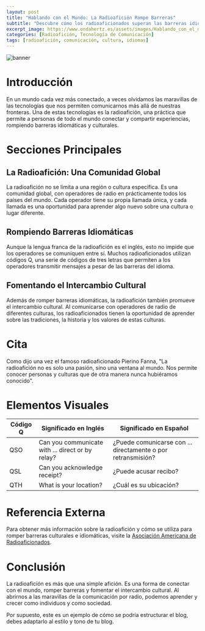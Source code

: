 ```yaml
---
layout: post
title: "Hablando con el Mundo: La Radioafición Rompe Barreras"
subtitle: "Descubre cómo los radioaficionados superan las barreras idiomáticas y culturales a través de la comunicación por radio."
excerpt_image: https://www.ondahertz.es/assets/images/Hablando_con_el_mundo.png
categories: [Radioafición, Tecnología de Comunicación]
tags: [radioafición, comunicación, cultura, idiomas]
---
```


![banner](https://www.ondahertz.es/assets/images/Hablando_con_el_mundo.png "Imagen de un radioaficionado comunicándose a través de su equipo, con mapas y banderas de diferentes países de fondo, simbolizando la conexión global y el intercambio cultural.")

# Introducción

En un mundo cada vez más conectado, a veces olvidamos las maravillas de las tecnologías que nos permiten comunicarnos más allá de nuestras fronteras. Una de estas tecnologías es la radioafición, una práctica que permite a personas de todo el mundo conectar y compartir experiencias, rompiendo barreras idiomáticas y culturales.

# Secciones Principales

## La Radioafición: Una Comunidad Global

La radioafición no se limita a una región o cultura específica. Es una comunidad global, con operadores de radio en prácticamente todos los países del mundo. Cada operador tiene su propia llamada única, y cada llamada es una oportunidad para aprender algo nuevo sobre una cultura o lugar diferente.

## Rompiendo Barreras Idiomáticas

Aunque la lengua franca de la radioafición es el inglés, esto no impide que los operadores se comuniquen entre sí. Muchos radioaficionados utilizan códigos Q, una serie de códigos de tres letras que permiten a los operadores transmitir mensajes a pesar de las barreras del idioma.

## Fomentando el Intercambio Cultural

Además de romper barreras idiomáticas, la radioafición también promueve el intercambio cultural. Al comunicarse con operadores de radio de diferentes culturas, los radioaficionados tienen la oportunidad de aprender sobre las tradiciones, la historia y los valores de estas culturas.

# Cita

Como dijo una vez el famoso radioaficionado Pierino Fanna, "La radioafición no es solo una pasión, sino una ventana al mundo. Nos permite conocer personas y culturas que de otra manera nunca hubiéramos conocido".

# Elementos Visuales

| Código Q | Significado en Inglés | Significado en Español |
| -------- | -------------------- | ---------------------- |
| QSO     | Can you communicate with ... direct or by relay? | ¿Puede comunicarse con ... directamente o por retransmisión? |
| QSL     | Can you acknowledge receipt? | ¿Puede acusar recibo? |
| QTH     | What is your location? | ¿Cuál es su ubicación? |

# Referencia Externa

Para obtener más información sobre la radioafición y cómo se utiliza para romper barreras culturales e idiomáticas, visite la [Asociación Americana de Radioaficionados](https://www.arrl.org/).

# Conclusión

La radioafición es más que una simple afición. Es una forma de conectar con el mundo, romper barreras y fomentar el intercambio cultural. Al abrirnos a las maravillas de la comunicación por radio, podemos aprender y crecer como individuos y como sociedad.

Por supuesto, este es un ejemplo de cómo se podría estructurar el blog, debes adaptarlo al estilo y tono de tu blog.
